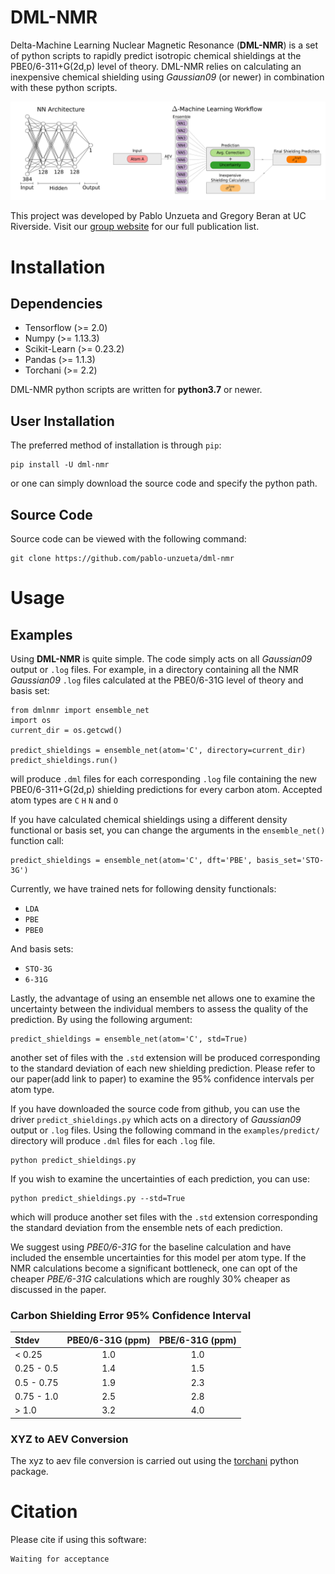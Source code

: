 # DML-NMR
Delta-Machine Learning Nuclear Magnetic Resonance (**DML-NMR**) is a set of python scripts to rapidly predict isotropic chemical shieldings at the PBE0/6-311+G(2d,p) level of theory. DML-NMR relies on calculating an inexpensive chemical shielding using *Gaussian09* (or newer) in combination with these python scripts.

<p align="center">
  <img src="https://github.com/pablo-unzueta/dml-nmr/blob/main/images/nn_arch_and_ensemble_combined_large_font_cropped.svg">
</p>

This project was developed by Pablo Unzueta and Gregory Beran at UC Riverside. Visit our [group website](https://research.chem.ucr.edu/groups/beran/publications.html) for our full publication list.

# Installation

## Dependencies
* Tensorflow (>= 2.0)
* Numpy (>= 1.13.3)
* Scikit-Learn (>= 0.23.2)
* Pandas (>= 1.1.3)
* Torchani (>= 2.2) 

DML-NMR python scripts are written for **python3.7** or newer.
## User Installation
The preferred method of installation is through `pip`:

    pip install -U dml-nmr

or one can simply download the source code and specify the python path.

## Source Code
Source code can be viewed with the following command:

    git clone https://github.com/pablo-unzueta/dml-nmr

# Usage

## Examples
Using **DML-NMR** is quite simple. The code simply acts on all *Gaussian09* output or `.log` files. For example, in a directory containing all the NMR *Gaussian09* `.log` files calculated at the PBE0/6-31G level of theory and basis set:

    from dmlnmr import ensemble_net
    import os 
    current_dir = os.getcwd()

    predict_shieldings = ensemble_net(atom='C', directory=current_dir)
    predict_shieldings.run()

will produce `.dml` files for each corresponding `.log` file containing the new PBE0/6-311+G(2d,p) shielding predictions for every carbon atom. Accepted atom types are `C` `H` `N` and `O`

If you have calculated chemical shieldings using a different density functional or basis set, you can change the arguments in the `ensemble_net()` function call:

    predict_shieldings = ensemble_net(atom='C', dft='PBE', basis_set='STO-3G')

Currently, we have trained nets for following density functionals:
* `LDA`
* `PBE`
* `PBE0`

And basis sets:
* `STO-3G`
* `6-31G`

Lastly, the advantage of using an ensemble net allows one to examine the uncertainty between the individual members to assess the quality of the prediction. By using the following argument:

    predict_shieldings = ensemble_net(atom='C', std=True)

another set of files with the `.std` extension will be produced corresponding to the standard deviation of each new shielding prediction. Please refer to our paper(add link to paper) to examine the 95% confidence intervals per atom type.

If you have downloaded the source code from github, you can use the driver `predict_shieldings.py` which acts on a directory of *Gaussian09* output or `.log` files. Using the following command in the `examples/predict/` directory will produce `.dml` files for each `.log` file.

    python predict_shieldings.py

If you wish to examine the uncertainties of each prediction, you can use:

    python predict_shieldings.py --std=True 

which will produce another set files with the `.std` extension corresponding the standard deviation from the ensemble nets of each prediction.

We suggest using *PBE0/6-31G* for the baseline calculation and have included the ensemble uncertainties for this model per atom type. If the NMR calculations become a significant bottleneck, one can opt of the cheaper *PBE/6-31G* calculations which are roughly 30% cheaper as discussed in the paper.

 

### Carbon Shielding Error 95% Confidence Interval 
| Stdev | PBE0/6-31G (ppm) | PBE/6-31G (ppm) |
| :------------- | :-------------: | :-------------: |
| < 0.25 | 1.0 | 1.0|
| 0.25 - 0.5 | 1.4 | 1.5 |
| 0.5 - 0.75 | 1.9 | 2.3 |
| 0.75 - 1.0 | 2.5 | 2.8 |
| > 1.0 | 3.2 | 4.0 |


### XYZ to AEV Conversion
The xyz to aev file conversion is carried out using the [torchani](https://github.com/aiqm/torchani) python package. 
 

<!---
## Re-Training Neural Nets
Neural networks were trained using the methods detailed in the publication. If you'd like to re-train the neural networks, then follow these steps.
1. Download the pandas dataframe files hosted on [figshare](https://figshare.com/)
2. Place these files in the `train/data/` directory
3. Modify kfold_90_10.py training script with new training protocol
4. Run using `python kfold_90_10.py > results.out`

The new training weights are saved as `.h5` files. Move these files to the corresponding directory for your desired level of theory and basis set.
-->

# Citation
Please cite if using this software:

    Waiting for acceptance

